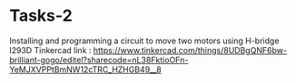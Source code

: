 # Tasks-2
Installing and programming a circuit to move two motors using H-bridge l293D
Tinkercad link : https://www.tinkercad.com/things/8UDBgQNF6bw-brilliant-gogo/editel?sharecode=nL38FktioOFn-YeMJXVPPtBmNW12cTRC_HZHGB49__8
